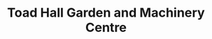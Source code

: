 ---
title: "Toad Hall Garden and Machinery Centre"
url: /fawley-henley-on-thames/toad-hall-garden-and-machinery-centre/
shop: garden centre
---